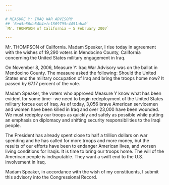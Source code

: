 ```yaml
---
---

# MEASURE Y: IRAQ WAR ADVISORY
## `6ed5e56da54b4efc1869795c4451aba0`
`Mr. THOMPSON of California — 5 February 2007`

---
```



Mr. THOMPSON of California. Madam Speaker, I rise today in agreement 
with the wishes of 19,290 voters in Mendocino County, California 
concerning the United States military engagement in Iraq.

On November 8, 2006, Measure Y: Iraq War Advisory was on the ballot 
in Mendocino County. The measure asked the following: Should the United 
States end the military occupation of Iraq and bring the troops home 
now? It passed by 67.17 percent of the vote.

Madam Speaker, the voters who approved Measure Y know what has been 
evident for some time--we need to begin redeployment of the United 
States military forces out of Iraq. As of today, 3,056 brave American 
servicemen and women have been killed in Iraq and over 23,000 have been 
wounded. We must redeploy our troops as quickly and safely as possible 
while putting an emphasis on diplomacy and shifting security 
responsibilities to the Iraqi people.

The President has already spent close to half a trillion dollars on 
war spending and he has called for more troops and more money, but the 
results of our efforts have been to endanger American lives, and worsen 
living conditions for Iraqis. It is time to bring our troops home. The 
will of the American people is indisputable. They want a swift end to 
the U.S. involvement in Iraq.

Madam Speaker, in accordance with the wish of my constituents, I 
submit this advisory into the Congressional Record.
